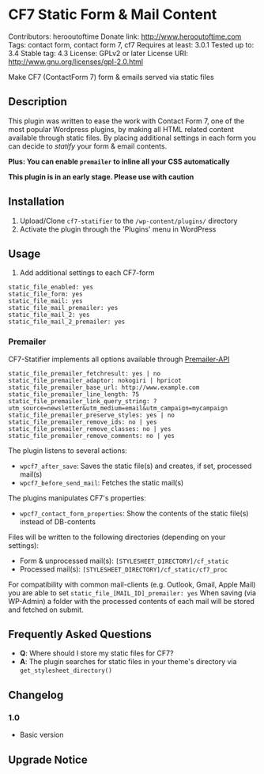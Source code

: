 # CF7 Static Form & Mail Content
Contributors: herooutoftime
Donate link: http://www.herooutoftime.com
Tags: contact form, contact form 7, cf7
Requires at least: 3.0.1
Tested up to: 3.4
Stable tag: 4.3
License: GPLv2 or later
License URI: http://www.gnu.org/licenses/gpl-2.0.html

Make CF7 (ContactForm 7) form & emails served via static files

## Description

This plugin was written to ease the work with Contact Form 7, one of the most popular Wordpress plugins,
by making all HTML related content available through static files. By placing additional settings in each
form you can decide to *statify* your form & email contents.

**Plus: You can enable `premailer` to inline all your CSS automatically**

**This plugin is in an early stage. Please use with caution**

## Installation

1. Upload/Clone `cf7-statifier` to the `/wp-content/plugins/` directory
1. Activate the plugin through the 'Plugins' menu in WordPress

## Usage

1. Add additional settings to each CF7-form

```
static_file_enabled: yes
static_file_form: yes
static_file_mail: yes
static_file_mail_premailer: yes
static_file_mail_2: yes
static_file_mail_2_premailer: yes
```

### Premailer

CF7-Statifier implements all options available through [Premailer-API](http://premailer.dialect.ca/api)

```
static_file_premailer_fetchresult: yes | no
static_file_premailer_adaptor: nokogiri | hpricot
static_file_premailer_base_url: http://www.example.com
static_file_premailer_line_length: 75
static_file_premailer_link_query_string: ?utm_source=newsletter&utm_medium=email&utm_campaign=mycampaign
static_file_premailer_preserve_styles: yes | no
static_file_premailer_remove_ids: no | yes
static_file_premailer_remove_classes: no | yes
static_file_premailer_remove_comments: no | yes
```

The plugin listens to several actions:
* `wpcf7_after_save`: Saves the static file(s) and creates, if set, processed mail(s)
* `wpcf7_before_send_mail`: Fetches the static mail(s)

The plugins manipulates CF7's properties:
* `wpcf7_contact_form_properties`: Show the contents of the static file(s) instead of DB-contents

Files will be written to the following directories (depending on your settings):
* Form & unprocessed mail(s): `[STYLESHEET_DIRECTORY]/cf_static`
* Processed mail(s): `[STYLESHEET_DIRECTORY]/cf_static/cf7_proc`

For compatibility with common mail-clients (e.g. Outlook, Gmail, Apple Mail) you are able to set `static_file_[MAIL_ID]_premailer: yes`
When saving (via WP-Admin) a folder with the processed contents of each mail will be stored and fetched on submit.

## Frequently Asked Questions

* **Q**: Where should I store my static files for CF7?
* **A**: The plugin searches for static files in your theme's directory via `get_stylesheet_directory()`


## Changelog

### 1.0
* Basic version

## Upgrade Notice
